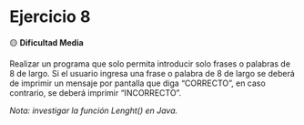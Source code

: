 # Ejercicio 8
🟡 **Dificultad Media**

Realizar un programa que solo permita introducir solo frases o palabras de 8 de largo. Si
el usuario ingresa una frase o palabra de 8 de largo se deberá de imprimir un mensaje
por pantalla que diga “CORRECTO”, en caso contrario, se deberá imprimir
“INCORRECTO”.

*Nota: investigar la función Lenght() en Java.*